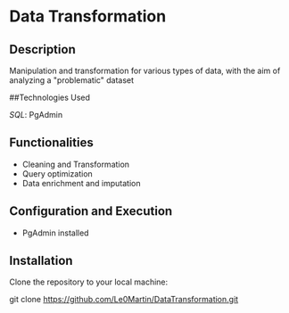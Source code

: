 # Data Transformation

## Description

Manipulation and transformation for various types of data, with the aim of analyzing a "problematic" dataset

##Technologies Used

*SQL*: PgAdmin


## Functionalities

- Cleaning and Transformation
- Query optimization
- Data enrichment and imputation
  
## Configuration and Execution

- PgAdmin installed

## Installation

Clone the repository to your local machine:

git clone https://github.com/Le0Martin/DataTransformation.git
